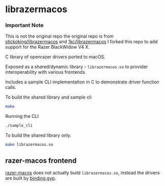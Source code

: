 # librazermacos

### Important Note
This is not the original repo the original repo is from [stickoking/librazermacos](https://github.com/stickoking/razer-macos) and [1kc/librazermacos](https://github.com/1kc/razer-macos) I forked this repo to add support for the Razer BlackWidow V4 X.

C library of openrazer drivers ported to macOS.

Exposed as a shared/dynamic library - `librazermacos.so` to provider interoperability with various frontends.

Includes a sample CLI implementation in C to demonstrate driver function calls.

To build the shared library and sample cli
```bash
make
```
Running the CLI
```bash
./sample_cli
```

To build the shared library only.
```bash
make librazermacos.so
```

## razer-macos frontend
[razer-macos](https://github.com/stickoking/librazermacos) does not actually build `librazermacos.so`, instead the drivers are built by [binding.gyp](https://github.com/1kc/razer-macos/blob/master/binding.gyp).

